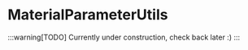 ﻿
# MaterialParameterUtils

:::warning[TODO]
Currently under construction, check back later :)
:::

